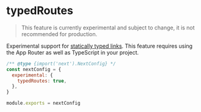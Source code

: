 # typedRoutes

> This feature is currently experimental and subject to change, it is not recommended for production.

Experimental support for [statically typed links](/docs/app/api-reference/config/typescript.md#statically-typed-links). This feature requires using the App Router as well as TypeScript in your project.

```js filename="next.config.js"
/** @type {import('next').NextConfig} */
const nextConfig = {
  experimental: {
    typedRoutes: true,
  },
}

module.exports = nextConfig
```
